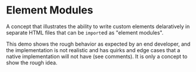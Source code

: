 # Element Modules

A concept that illustrates the ability to write custom elements delaratively in
separate HTML files that can be `import`ed as "element modules".

This demo shows the rough behavior as expected by an end developer, and the
implementation is not realistic and has quirks and edge cases that a native
implementation will not have (see comments). It is only a concept to show the
rough idea.
